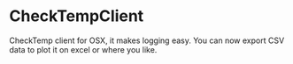 # CheckTempClient
CheckTemp client for OSX, it makes logging easy. You can now export CSV data to plot it on excel or where you like.
